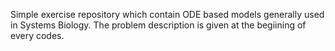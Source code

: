 Simple exercise repository which contain ODE based models generally used in Systems Biology. The problem description is given at the begiining of every codes.
